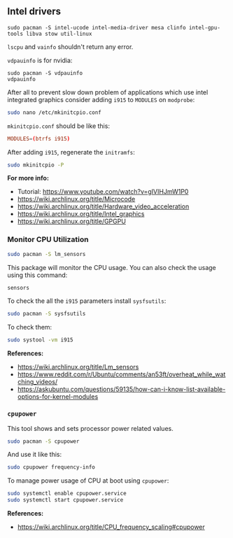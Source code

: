 

## Intel drivers

```shell
sudo pacman -S intel-ucode intel-media-driver mesa clinfo intel-gpu-tools libva stow util-linux
```

`lscpu` and `vainfo` shouldn't return any error.

`vdpauinfo` is for nvidia:

```shell
sudo pacman -S vdpauinfo
vdpauinfo
```

After all to prevent slow down problem of applications which use intel integrated graphics consider adding `i915` to `MODULES` on `modprobe`:

```bash
sudo nano /etc/mkinitcpio.conf
```

`mkinitcpio.conf` should be like this:

```conf
MODULES=(btrfs i915)
```

After adding `i915`, regenerate the `initramfs`:

```bash
sudo mkinitcpio -P
```

**For more info:**

- Tutorial: <https://www.youtube.com/watch?v=gIVIHJmW1P0>
- <https://wiki.archlinux.org/title/Microcode>
- <https://wiki.archlinux.org/title/Hardware_video_acceleration>
- <https://wiki.archlinux.org/title/Intel_graphics>
- <https://wiki.archlinux.org/title/GPGPU>

### Monitor CPU Utilization

```bash
sudo pacman -S lm_sensors
```

This package will monitor the CPU usage. You can also check the usage using this command:

```bash
sensors
```

To check the all the `i915` parameters install `sysfsutils`:

```bash
sudo pacman -S sysfsutils
```

To check them:

```bash
sudo systool -vm i915
```

**References:**

- <https://wiki.archlinux.org/title/Lm_sensors>
- <https://www.reddit.com/r/Ubuntu/comments/an53ft/overheat_while_watching_videos/>
- <https://askubuntu.com/questions/59135/how-can-i-know-list-available-options-for-kernel-modules>

### `cpupower`

This tool shows and sets processor power related values.

```bash
sudo pacman -S cpupower
```

And use it like this:

```bash
sudo cpupower frequency-info
```

To manage power usage of CPU at boot using `cpupower`:

```bash
sudo systemctl enable cpupower.service
sudo systemctl start cpupower.service
```

**References:**

- <https://wiki.archlinux.org/title/CPU_frequency_scaling#cpupower>
